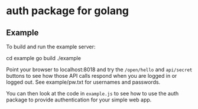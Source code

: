 # auth package for golang

## Example

To build and run the example server:

  cd example
  go build
  ./example

Point your browser to localhost:8018 and try the `/open/hello` and
`api/secret` buttons to see how those API calls respond when you are
logged in or logged out. See example/pw.txt for usernames and passwords.

You can then look at the code in `example.js` to see how to use the
auth package to provide authentication for your simple web app.
